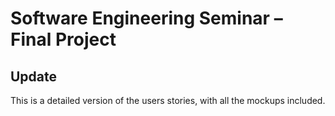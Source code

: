 # Software Engineering Seminar – Final Project

## Update
This is a detailed version of the users stories, with all the mockups included.
